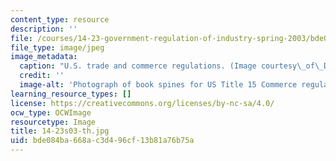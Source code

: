 ```yaml
---
content_type: resource
description: ''
file: /courses/14-23-government-regulation-of-industry-spring-2003/bde084ba668ac3d496cf13b81a76b75a_14-23s03-th.jpg
file_type: image/jpeg
image_metadata:
  caption: "U.S. trade and commerce regulations. (Image courtesy\_of\_Daniel Bersak.)"
  credit: ''
  image-alt: 'Photograph of book spines for US Title 15 Commerce regulations. '
learning_resource_types: []
license: https://creativecommons.org/licenses/by-nc-sa/4.0/
ocw_type: OCWImage
resourcetype: Image
title: 14-23s03-th.jpg
uid: bde084ba-668a-c3d4-96cf-13b81a76b75a
---
```

